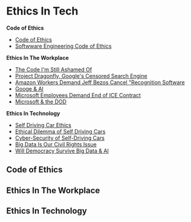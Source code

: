 # Ethics In Tech

**Code of Ethics**
- [Code of Ethics](https://www.acm.org/code-of-ethics)
- [Softwware Engineering Code of Ethics](https://ethics.acm.org/code-of-ethics/software-engineering-code/)


**Ethics In The Workplace**
- [The Code I'm Still Ashamed Of](https://www.freecodecamp.org/news/the-code-im-still-ashamed-of-e4c021dff55e)
- [Project Dragonfly, Google's Censored Search Engine](https://www.vox.com/2018/8/17/17704526/google-dragonfly-censored-search-engine-china)
- [Amazon Workers Demand Jeff Bezos Cancel "Recognition Software](https://gizmodo.com/amazon-workers-demand-jeff-bezos-cancel-face-recognitio-1827037509)
- [Googe & AI](https://gizmodo.com/in-reversal-google-says-its-ai-will-not-be-used-for-we-1826649327)
- [Microsoft Employees Demand End of ICE Contract](https://web.archive.org/web/20211124172013/https://www.nytimes.com/2018/06/19/technology/tech-companies-immigration-border.html)
- [Microsoft & the DOD](https://www.businessinsider.com/microsoft-employees-protest-contract-us-army-hololens-2019-2)

**Ethics In Technology**
- [Self Driving Car Ethics](https://www.freep.com/story/money/cars/2017/11/21/self-driving-cars-ethics/804805001/)
- [Ethical Dilemma of Self Driving Cars](https://www.theglobeandmail.com/globe-drive/culture/technology/the-ethical-dilemmas-of-self-drivingcars/article37803470/)
- [Cyber-Security of Self-Driving Cars](https://phys.org/news/2017-02-cybersecurity-self-driving-cars.html)
- [Big Data Is Our Civil Rights Issue](http://solveforinteresting.com/big-data-is-our-generations-civil-rights-issue-and-we-dont-know-it/)
- [Will Democracy Survive Big Data & AI](https://www.scientificamerican.com/article/will-democracy-survive-big-data-and-artificial-intelligence/)

## Code of Ethics

## Ethics In The Workplace

## Ethics In Technology
